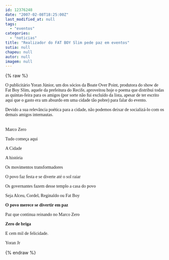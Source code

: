```yaml
---
id: 12376248
date: "2007-02-08T18:25:00Z"
last_modified_at: null
tags:
  - "eventos"
categories:
  - "noticias"
title: "Realizador do FAT BOY Slim pede paz em eventos"
sutia: null
chapeu: null
autor: null
imagem: null
---
```

{% raw %}
<p><P><FONT face=Verdana>O publicitário Yoran Júnior, um dos sócios da Boate Over Point, produtora do show de Fat Boy Slim, aquele da prefeitura do Recife, aproveitou hoje o poema que distribui todas as quintas-feira para os amigos (por sorte não fui excluído da lista, apesar de ter escrito aqui que o gasto era um absurdo em uma cidade tão pobre) para falar do evento.</FONT></P></p>
<p><P><FONT face=Verdana>Devido a sua relevância poética para a cidade, não podemos deixar de socializá-lo com os demais amigos internautas.</FONT></P></p>
<p><P><BR><FONT face=Verdana>Marco Zero</FONT></P></p>
<p><P><FONT face=Verdana>Tudo começa aqui</FONT></P></p>
<p><P><FONT face=Verdana>A Cidade</FONT></P></p>
<p><P><FONT face=Verdana>A história </FONT></P></p>
<p><P><FONT face=Verdana>Os movimentos transformadores</FONT></P></p>
<p><P><FONT face=Verdana>O povo faz festa e se diverte até o sol raiar</FONT></P></p>
<p><P><FONT face=Verdana>Os governantes fazem desse templo a casa do povo</FONT></P></p>
<p><P><FONT face=Verdana>Seja Alceu, Cordel, Reginaldo ou Fat Boy</FONT></P></p>
<p><P><FONT face=Verdana><STRONG>O povo merece se divertir em paz</STRONG></FONT></P></p>
<p><P><FONT face=Verdana>Paz que continua reinando no Marco Zero</FONT></P></p>
<p><P><FONT face=Verdana><STRONG>Zero de briga </STRONG></FONT></P></p>
<p><P><FONT face=Verdana>E cem mil de felicidade.</FONT></P></p>
<p><P><FONT face=Verdana>Yoran Jr</FONT></P> </p>
{% endraw %}